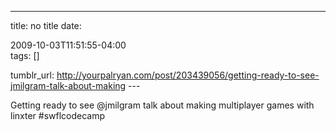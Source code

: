 ---
title: no title
date:

 2009-10-03T11:51:55-04:00  
tags:  []

tumblr_url:
http://yourpalryan.com/post/203439056/getting-ready-to-see-jmilgram-talk-about-making
\-\--

Getting ready to see \@jmilgram talk about making multiplayer games with
linxter \#swflcodecamp
